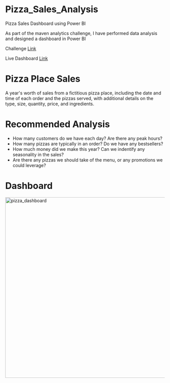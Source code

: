 # Pizza_Sales_Analysis

Pizza Sales Dashboard using Power BI


As part of the maven analytics challenge, I have performed data analysis and designed a dashboard in Power BI

Challenge [Link](https://mavenanalytics.io/data-playground)

Live Dashboard [Link](https://www.novypro.com/project/a-years-worth-of-sales-from-a-fictitious-pizza-place)


# Pizza Place Sales

A year's worth of sales from a fictitious pizza place, including the date and time of each order and the pizzas served, with additional details on the type, size, quantity, price, and ingredients.

# Recommended Analysis

+ How many customers do we have each day? Are there any peak hours?
+ How many pizzas are typically in an order? Do we have any bestsellers?
+ How much money did we make this year? Can we indentify any seasonality in the sales?
+ Are there any pizzas we should take of the menu, or any promotions we could leverage?


# Dashboard

<img width="569" alt="pizza_dashboard" src="https://user-images.githubusercontent.com/117252390/226844184-251fe8de-f32d-41c9-a065-11567ba5f6ff.PNG">
